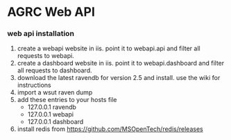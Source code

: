# AGRC Web API

### web api installation

1. create a webapi website in iis. point it to webapi.api and filter all requests to webapi.
1. create a dashboard website in iis. point it to webapi.dashboard and filter all requests to dashboard.
1. download the latest ravendb for version 2.5 and install. use the wiki for instructions
1. import a wsut raven dump
1. add these entries to your hosts file 
    - 127.0.0.1   ravendb
    - 127.0.0.1   webapi
    - 127.0.0.1   dashboard
1. install redis from https://github.com/MSOpenTech/redis/releases
